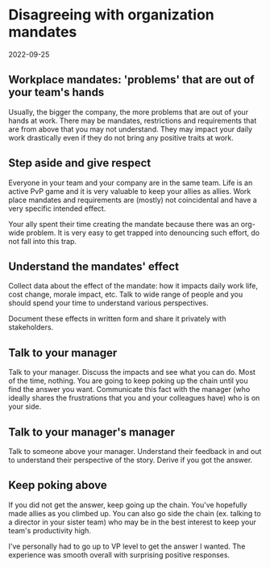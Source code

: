 <h1>Disagreeing with organization mandates</h1>
<div class="center">2022-09-25</div>

## Workplace mandates: 'problems' that are out of your team's hands

Usually, the bigger the company, the more problems that are out of your hands at
work. There may be mandates, restrictions and requirements that are from above
that you may not understand. They may impact your daily work drastically even if
they do not bring any positive traits at work.

## Step aside and give respect

Everyone in your team and your company are in the same team. Life is an active
PvP game and it is very valuable to keep your allies as allies. Work place
mandates and requirements are (mostly) not coincidental and have a very specific
intended effect.

Your ally spent their time creating the mandate because there was an org-wide
problem. It is very easy to get trapped into denouncing such effort, do not fall
into this trap.

## Understand the mandates' effect

Collect data about the effect of the mandate: how it impacts daily work life,
cost change, morale impact, etc. Talk to wide range of people and you should
spend your time to understand various perspectives.

Document these effects in written form and share it privately with stakeholders.

## Talk to your manager

Talk to your manager. Discuss the impacts and see what you can do. Most of the
time, nothing. You are going to keep poking up the chain until you find the
answer you want. Communicate this fact with the manager (who ideally shares the
frustrations that you and your colleagues have) who is on your side.

## Talk to your manager's manager

Talk to someone above your manager. Understand their feedback in and out to
understand their perspective of the story. Derive if you got the answer.

## Keep poking above

If you did not get the answer, keep going up the chain. You've hopefully made
allies as you climbed up. You can also go side the chain (ex. talking to a
director in your sister team) who may be in the best interest to keep your
team's productivity high.

I've personally had to go up to VP level to get the answer I wanted. The
experience was smooth overall with surprising positive responses.
